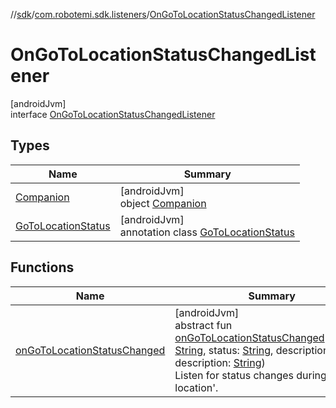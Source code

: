 //[sdk](../../../index.md)/[com.robotemi.sdk.listeners](../index.md)/[OnGoToLocationStatusChangedListener](index.md)

# OnGoToLocationStatusChangedListener

[androidJvm]\
interface [OnGoToLocationStatusChangedListener](index.md)

## Types

| Name | Summary |
|---|---|
| [Companion](-companion/index.md) | [androidJvm]<br>object [Companion](-companion/index.md) |
| [GoToLocationStatus](-go-to-location-status/index.md) | [androidJvm]<br>annotation class [GoToLocationStatus](-go-to-location-status/index.md) |

## Functions

| Name | Summary |
|---|---|
| [onGoToLocationStatusChanged](on-go-to-location-status-changed.md) | [androidJvm]<br>abstract fun [onGoToLocationStatusChanged](on-go-to-location-status-changed.md)(location: [String](https://kotlinlang.org/api/latest/jvm/stdlib/kotlin/-string/index.html), status: [String](https://kotlinlang.org/api/latest/jvm/stdlib/kotlin/-string/index.html), descriptionId: [Int](https://kotlinlang.org/api/latest/jvm/stdlib/kotlin/-int/index.html), description: [String](https://kotlinlang.org/api/latest/jvm/stdlib/kotlin/-string/index.html))<br>Listen for status changes during 'go to location'. |
